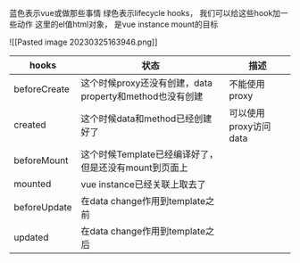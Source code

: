蓝色表示vue或做那些事情
绿色表示lifecycle hooks， 我们可以给这些hook加一些动作
这里的el值html对象， 是vue instance mount的目标

![[Pasted image 20230325163946.png]]


|hooks|状态|描述|
|---|---|---|
|beforeCreate|这个时候proxy还没有创建，data property和method也没有创建|不能使用proxy|
|created|这个时候data和method已经创建好了|可以使用proxy访问data|
|beforeMount|这个时候Template已经编译好了，但是还没有mount到页面上||
|mounted|vue instance已经关联上取去了
|beforeUpdate|在data change作用到template之前||
|updated|在data change作用到template之后||
 

